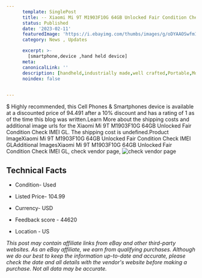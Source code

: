 ```yaml
---
      template: SinglePost
      title: -- Xiaomi Mi 9T M1903F10G 64GB Unlocked Fair Condition Check IMEI GL
      status: Published
      date: '2023-02-11'
      featuredImage: 'https://i.ebayimg.com/thumbs/images/g/oDYAAOSwfm1j5oCU/s-l225.jpg'
      category: News , Updates

      excerpt: >-
        [smartphone,device ,hand held device]
      meta:
      canonicalLink: ''
      description: [handheld,industrially made,well crafted,Portable,Mobile,Compact,Convenient,Lightweight,Maneuverable,Man-portable,Miniature,Carriable,Hand-held,Light,Holdable,Transportable,Mobile device,Pocket-sized,On-the-go,Wireless,Cordless,Compact size,Convenient size, smartphone,device ,hand held device]
      noindex: false

        
---
```

$
    Highly recommended, this Cell Phones & Smartphones device is available at a discounted price of 94.491 after a 10% discount and has a rating of 1 as of the time this blog was written.Learn More about the shipping costs and additional image urls for the Xiaomi Mi 9T M1903F10G 64GB Unlocked Fair Condition Check IMEI GL. The shipping cost is undefined.Product ImageXiaomi Mi 9T M1903F10G 64GB Unlocked Fair Condition Check IMEI GLAdditional ImagesXiaomi Mi 9T M1903F10G 64GB Unlocked Fair Condition Check IMEI GL, check vendor page, ![check vendor page](https://origin-galleryplus.ebayimg.com/ws/web/334741076716_2_0_1/225x225.jpg,https://origin-galleryplus.ebayimg.com/ws/web/334741076716_3_0_1/225x225.jpg,https://origin-galleryplus.ebayimg.com/ws/web/334741076716_4_0_1/225x225.jpg,https://origin-galleryplus.ebayimg.com/ws/web/334741076716_5_0_1/225x225.jpg,https://origin-galleryplus.ebayimg.com/ws/web/334741076716_6_0_1/225x225.jpg,https://origin-galleryplus.ebayimg.com/ws/web/334741076716_7_0_1/225x225.jpg)
    
    

 ## Technical Facts 



     
      

 - Condition- Used 


      

 - Listed Price- 104.99 


      

 - Currency- USD 


      

 - Feedback score - 44620 


      

 - Location - US 


      
      

 *_This post may contain affiliate links from eBay and other third-party websites. As an eBay affiliate, we earn from qualifying purchases. Although we do our best to keep the information up-to-date and accurate, please check the date and all details with the vendor's website before making a purchase. Not all data may be accurate._*



    
    
    
    
    